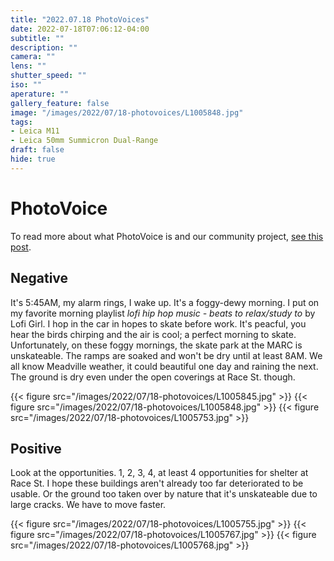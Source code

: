```yaml
---
title: "2022.07.18 PhotoVoices"
date: 2022-07-18T07:06:12-04:00
subtitle: ""
description: ""
camera: ""
lens: ""
shutter_speed: ""
iso: ""
aperature: ""
gallery_feature: false
image: "/images/2022/07/18-photovoices/L1005848.jpg"
tags:
- Leica M11
- Leica 50mm Summicron Dual-Range
draft: false
hide: true
---
```


# PhotoVoice

To read more about what PhotoVoice is and our community project, [see this post](../../posts/2022/05/photovoice).

## Negative

It's 5:45AM, my alarm rings, I wake up. It's a foggy-dewy morning. I put
on my favorite morning playlist _lofi hip hop music - beats to relax/study to_
by Lofi Girl. I hop in the car in hopes to skate before work. It's peacful, you hear the
birds chirping and the air is cool; a perfect morning to skate. Unfortunately,
on these foggy mornings, the skate park at the MARC is unskateable. The ramps
are soaked and won't be dry until at least 8AM. We all know Meadville weather,
it could beautiful one day and raining the next. The ground is dry even under
the open coverings at Race St. though.

{{< figure src="/images/2022/07/18-photovoices/L1005845.jpg" >}}
{{< figure src="/images/2022/07/18-photovoices/L1005848.jpg" >}}
{{< figure src="/images/2022/07/18-photovoices/L1005753.jpg" >}}

## Positive

Look at the opportunities. 1, 2, 3, 4, at least 4 opportunities for shelter at
Race St. I hope these buildings aren't already too far deteriorated to be usable.
Or the ground too taken over by nature that it's unskateable due to large cracks.
We have to move faster.

{{< figure src="/images/2022/07/18-photovoices/L1005755.jpg" >}}
{{< figure src="/images/2022/07/18-photovoices/L1005767.jpg" >}}
{{< figure src="/images/2022/07/18-photovoices/L1005768.jpg" >}}
